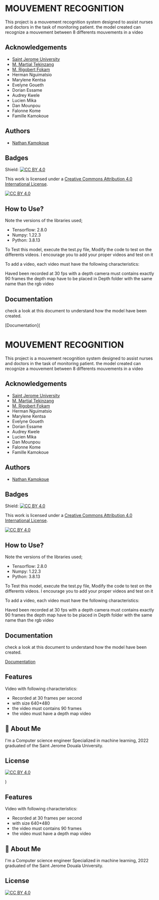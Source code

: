 
# MOUVEMENT RECOGNITION

This project is a mouvement recognition system designed to assist nurses and doctors in the task of monitoring patient. the model created can recognize a mouvement between 8 differents mouvements in a video




## Acknowledgements

 - [Saint Jerome University](http://www.univ-catho-sjd.cm)
 - [M. Martial Tekinzang](mailto:mtekinzang@univ-catho-sjd.com)
 - [M. Rigobert Fokam](mailto:rfokam@univ-catho-sjd.com)
 - Herman Nguimatsio
 - Marylene Kentsa
 - Evelyne Goueth
 - Dorian Essame
 - Audrey Kwele
 - Lucien Mika
 - Dan Mounpou
 - Falonne Kome
 - Famille Kamokoue


## Authors

- [Nathan Kamokoue](https://github.com/Nathanf22)


## Badges

Shield: [![CC BY 4.0][cc-by-shield]][cc-by]

This work is licensed under a
[Creative Commons Attribution 4.0 International License][cc-by].

[![CC BY 4.0][cc-by-image]][cc-by]

[cc-by]: http://creativecommons.org/licenses/by/4.0/
[cc-by-image]: https://i.creativecommons.org/l/by/4.0/88x31.png
[cc-by-shield]: https://img.shields.io/badge/License-CC%20BY%204.0-lightgrey.svg
## How to Use?

Note the versions of the libraries used;

- Tensorflow: 2.8.0
- Numpy: 1.22.3
- Python: 3.8.13


To Test this model, execute the test.py file,
Modify the code to test on the differents videos.
I encourage you to add your proper videos and test on it


To add a video, each video must have the following characteristics:

Haved been recorded at 30 fps with a depth camera
must contains exactly 90 frames
the depth map have to be placed in Depth folder with the same name than the rgb video

## Documentation

check a look at this document to understand how the model have been created.

[Documentation](
# MOUVEMENT RECOGNITION

This project is a mouvement recognition system designed to assist nurses and doctors in the task of monitoring patient. the model created can recognize a mouvement between 8 differents mouvements in a video




## Acknowledgements

 - [Saint Jerome University](http://www.univ-catho-sjd.cm)
 - [M. Martial Tekinzang](mailto:mtekinzang@univ-catho-sjd.com)
 - [M. Rigobert Fokam](mailto:rfokam@univ-catho-sjd.com)
 - Herman Nguimatsio
 - Marylene Kentsa
 - Evelyne Goueth
 - Dorian Essame
 - Audrey Kwele
 - Lucien Mika
 - Dan Mounpou
 - Falonne Kome
 - Famille Kamokoue


## Authors

- [Nathan Kamokoue](https://github.com/Nathanf22)


## Badges

Shield: [![CC BY 4.0][cc-by-shield]][cc-by]

This work is licensed under a
[Creative Commons Attribution 4.0 International License][cc-by].

[![CC BY 4.0][cc-by-image]][cc-by]

[cc-by]: http://creativecommons.org/licenses/by/4.0/
[cc-by-image]: https://i.creativecommons.org/l/by/4.0/88x31.png
[cc-by-shield]: https://img.shields.io/badge/License-CC%20BY%204.0-lightgrey.svg
## How to Use?

Note the versions of the libraries used;

- Tensorflow: 2.8.0
- Numpy: 1.22.3
- Python: 3.8.13


To Test this model, execute the test.py file,
Modify the code to test on the differents videos.
I encourage you to add your proper videos and test on it


To add a video, each video must have the following characteristics:

Haved been recorded at 30 fps with a depth camera
must contains exactly 90 frames
the depth map have to be placed in Depth folder with the same name than the rgb video

## Documentation

check a look at this document to understand how the model have been created.

[Documentation](https://docs.google.com/document/d/12VYYn-zQ4zhKqdISunTmt-1i7WpOFjJT/edit?usp=sharing&ouid=117160591050153700060&rtpof=true&sd=true)


## Features

Video with following characteristics:

- Recorded at 30 frames per second
- with size 640*480
- the video must contains 90 frames
- the video must have a depth map video


## 🚀 About Me
I'm a Computer science engineer Specialized in machine learning, 2022 graduated of the Saint Jerome Douala University.


## License

[![CC BY 4.0][cc-by-image]][cc-by]

)


## Features

Video with following characteristics:

- Recorded at 30 frames per second
- with size 640*480
- the video must contains 90 frames
- the video must have a depth map video


## 🚀 About Me
I'm a Computer science engineer Specialized in machine learning, 2022 graduated of the Saint Jerome Douala University.


## License

[![CC BY 4.0][cc-by-image]][cc-by]


